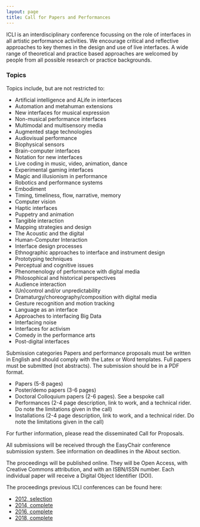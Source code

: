 ```yaml
---
layout: page
title: Call for Papers and Performances
---
```


ICLI is an interdisciplinary conference focussing on the role of interfaces in all artistic performance activities. 
We encourage critical and reflective approaches to key themes in the design and use of live interfaces. 
A wide range of theoretical and practice based approaches are welcomed by people from all possible research or practice backgrounds.

### Topics
Topics include, but are not restricted to:

- Artificial intelligence and ALife in interfaces 
- Automation and metahuman extensions
- New interfaces for musical expression 
- Non-musical performance interfaces 
- Multimodal and multisensory media 
- Augmented stage technologies 
- Audiovisual performance 
- Biophysical sensors 
- Brain-computer interfaces 
- Notation for new interfaces 
- Live coding in music, video, animation, dance 
- Experimental gaming interfaces 
- Magic and illusionism in performance 
- Robotics and performance systems 
- Embodiment 
- Timing, timeliness, flow, narrative, memory 
- Computer vision 
- Haptic interfaces 
- Puppetry and animation 
- Tangible interaction 
- Mapping strategies and design 
- The Acoustic and the digital 
- Human-Computer Interaction 
- Interface design processes 
- Ethnographic approaches to interface and instrument design 
- Prototyping techniques 
- Perceptual and cognitive issues 
- Phenomenology of performance with digital media 
- Philosophical and historical perspectives 
- Audience interaction 
- (Un)control and/or unpredictability 
- Dramaturgy/choreography/composition with digital media 
- Gesture recognition and motion tracking 
- Language as an interface 
- Approaches to interfacing Big Data 
- Interfacing noise 
- Interfaces for activism 
- Comedy in the performance arts 
- Post-digital interfaces 

Submission categories
Papers and performance proposals must be written in English and should comply with the Latex or Word templates. Full papers must be submitted (not abstracts). The submission should be in a PDF format.

* Papers (5-8 pages) 
* Poster/demo papers (3-6 pages) 
* Doctoral Colloquium papers (2-6 pages). See a bespoke call 
* Performances (2-4 page description, link to work, and a technical rider. Do note the limitations given in the call) 
* Installations (2-4 page description, link to work, and a technical rider. Do note the limitations given in the call) 

For further information, please read the disseminated Call for Proposals.

All submissions will be received through the EasyChair conference submission system. See information on deadlines in the About section.

The proceedings will be published online. They will be Open Access, with Creative Commons attribution, and with an ISBN/ISSN number. Each individual paper will receive a Digital Object Identifier (DOI).

The proceedings  previous ICLI conferences can be found here:
- [2012, selection](http://arteca.mit.edu/journal/leonardo-volume-48-issue-3)
- [2014, complete](http://www.cityarts.com/adrianasa/ICLI_2014-Proceedings.pdf)
- [2016, complete](http://thormagnusson.github.io/liveinterfaces/proceedings2016.html)
- [2018, complete](http://www.liveinterfaces.org/2018/)



 